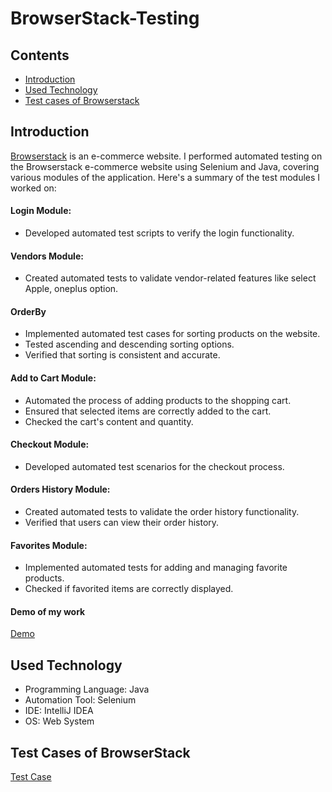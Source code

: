 # BrowserStack-Testing


## Contents
- [Introduction](#introduction)
- [Used Technology](#used-technology)
- [Test cases of Browserstack](#BrowerStack)

## Introduction

 [Browserstack](https://www.bstackdemo.com/) is an e-commerce website. I performed automated testing on the Browserstack e-commerce website using Selenium and Java, covering various modules of the application. Here's a summary of the test modules I worked on:

 #### Login Module:
 - Developed automated test scripts to verify the login functionality.
 #### Vendors Module:
 - Created automated tests to validate vendor-related features like select Apple, oneplus option.
 #### OrderBy
 - Implemented automated test cases for sorting products on the website.
 - Tested ascending and descending sorting options.
 - Verified that sorting is consistent and accurate.
 #### Add to Cart Module:
 - Automated the process of adding products to the shopping cart.
 - Ensured that selected items are correctly added to the cart.
 - Checked the cart's content and quantity.
 #### Checkout Module:
 - Developed automated test scenarios for the checkout process.
 #### Orders History Module:
 - Created automated tests to validate the order history functionality.
 - Verified that users can view their order history.
 #### Favorites Module:
 - Implemented automated tests for adding and managing favorite products.
 - Checked if favorited items are correctly displayed.
 #### Demo of my work 
 [Demo](https://drive.google.com/file/d/1JmHbc4qQ0vpa32ByOV7E7BXPd7cgBSKN/view?pli=1)
   
## Used Technology
 
- Programming Language: Java 
- Automation Tool: Selenium
- IDE: IntelliJ IDEA
- OS: Web System

## Test Cases of BrowserStack

[Test Case](https://docs.google.com/spreadsheets/d/18L9gxmKnevLLD5uAQR4lckS8EKjyJNjqP0zLrsuxvsk/edit?usp=sharing)
